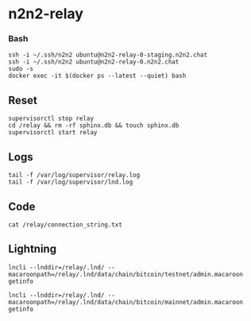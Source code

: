 # n2n2-relay

### Bash
```
ssh -i ~/.ssh/n2n2 ubuntu@n2n2-relay-0-staging.n2n2.chat
ssh -i ~/.ssh/n2n2 ubuntu@n2n2-relay-0.n2n2.chat
sudo -s
docker exec -it $(docker ps --latest --quiet) bash
```

## Reset 
```
supervisorctl stop relay
cd /relay && rm -rf sphinx.db && touch sphinx.db 
supervisorctl start relay
```

## Logs
```
tail -f /var/log/supervisor/relay.log
tail -f /var/log/supervisor/lnd.log
```

## Code
```
cat /relay/connection_string.txt 
```

## Lightning

```
lncli --lnddir=/relay/.lnd/ --macaroonpath=/relay/.lnd/data/chain/bitcoin/testnet/admin.macaroon getinfo

lncli --lnddir=/relay/.lnd/ --macaroonpath=/relay/.lnd/data/chain/bitcoin/mainnet/admin.macaroon getinfo
```